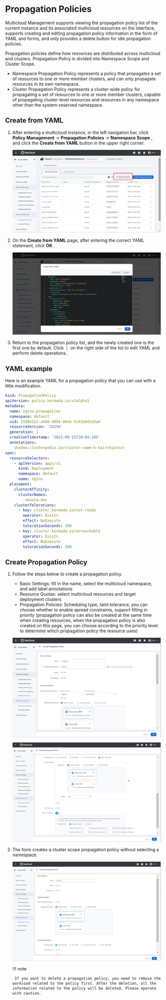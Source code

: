 # Propagation Policies

Multicloud Management supports viewing the propagation policy list of the current instance and its associated multicloud resources on the interface, supports creating and editing propagation policy information in the form of YAML and forms, and only provides a delete button for idle propagation policies.

Propagation policies define how resources are distributed across multicloud and clusters. Propagation Policy is divided into Namespace Scope and Cluster Scope.

- Namespace Propagation Policy represents a policy that propagates a set of resources to one or more member clusters, and can only propagate resources in its own namespace.
- Cluster Propagation Policy represents a cluster-wide policy for propagating a set of resources to one or more member clusters, capable of propagating cluster-level resources and resources in any namespace other than the system-reserved namespace.

## Create from YAML

1. After entering a multicloud instance, in the left navigation bar, click __Policy Management__ -> __Propagation Policies__ -> __Namespace Scope__ , and click the __Create from YAML__ button in the upper right corner.

    ![Namespace YAML PP](../images/pp01.png)

2. On the __Create from YAML__ page, after entering the correct YAML statement, click __OK__ .

    ![Input YAML](../images/pp02.png)

3. Return to the propagation policy list, and the newly created one is the first one by default. Click __⋮__ on the right side of the list to edit YAML and perform delete operations.

## YAML example

Here is an example YAML for a propagation policy that you can use with a little modification.

```yaml title="YAML example"
kind: PropagationPolicy
apiVersion: policy.karmada.io/v1alpha1
metadata:
  name: nginx-propagation
  namespace: default
  uid: 2190e122-a6b0-4994-80e6-5c03a9d1d3a4
  resourceVersion: '24258'
  generation: 1
  creationTimestamp: '2022-09-15T10:04:20Z'
  annotations:
    shadow.clusterpedia.io/cluster-name:k-kairshiptest
spec:
  resourceSelectors:
    - apiVersion: apps/v1
      kind: Deployment
      namespace: default
      name: nginx
  placement:
    clusterAffinity:
      clusterNames:
        -skoala-dev
    clusterTolerations:
      - key: cluster.karmada.io/not-ready
        operator: Exists
        effect: NoExecute
        tolerationSeconds: 300
      - key: cluster.karmada.io/unreachable
        operator: Exists
        effect: NoExecute
        tolerationSeconds: 300
```

## Create Propagation Policy

1. Follow the steps below to create a propagation policy.

    - Basic Settings: fill in the name, select the multicloud namespace, and add label annotations
    - Resource Quotas: select multicloud resources and target deployment clusters
    - Propagation Policies: Scheduling type, taint tolerance, you can choose whether to enable spread constraints, support filling in priority (propagation policy can also be created at the same time when creating resources, when the propagation policy is also created on this page, you can choose according to the priority level to determine which propagation policy the resource uses)

    ![Create Namespace PP](../images/pp-new01.png)

    ![Fill the Form](../images/pp-new02.png)

2. The form creates a cluster scope propagation policy without selecting a namespace.

    ![Create Cluster PP](../images/pp-new03.png)

    !!! note

        If you want to delete a propagation policy, you need to remove the workload related to the policy first. After the deletion, all the information related to the policy will be deleted. Please operate with caution.

